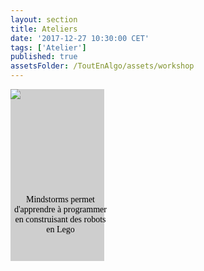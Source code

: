 ```yaml
---
layout: section
title: Ateliers
date: '2017-12-27 10:30:00 CET'
tags: ['Atelier']
published: true
assetsFolder: /ToutEnAlgo/assets/workshop
---
```


<div style="width:150px;height:275;margin-righ:5px;float:left;background-color:#cecece;">
  <div style="width:150px;height:150px;">
    <a alt="mindstorms" href="mindstorms"><img src="{{page.assetsFolder}}/logo-mindstorms-150x150.png" /></a>
  </div>

  <div style="width:150px;height:125px;padding:5px 5px 5px 5px;">
    <p style="color:black;font-family:Verdana;text-align: center;">
      Mindstorms permet d'apprendre à programmer en construisant des robots en Lego
    </p>
  </div>

</div>

<div style="clear: both;">
</div>
